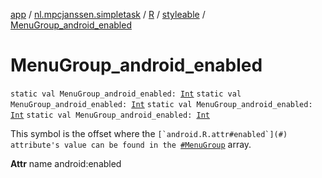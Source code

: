 [app](../../../index.md) / [nl.mpcjanssen.simpletask](../../index.md) / [R](../index.md) / [styleable](index.md) / [MenuGroup_android_enabled](.)

# MenuGroup_android_enabled

`static val MenuGroup_android_enabled: `[`Int`](https://kotlinlang.org/api/latest/jvm/stdlib/kotlin/-int/index.html)
`static val MenuGroup_android_enabled: `[`Int`](https://kotlinlang.org/api/latest/jvm/stdlib/kotlin/-int/index.html)
`static val MenuGroup_android_enabled: `[`Int`](https://kotlinlang.org/api/latest/jvm/stdlib/kotlin/-int/index.html)
`static val MenuGroup_android_enabled: `[`Int`](https://kotlinlang.org/api/latest/jvm/stdlib/kotlin/-int/index.html)

This symbol is the offset where the ``[`android.R.attr#enabled`](#) attribute's value can be found in the ``[`#MenuGroup`](-menu-group.md) array.

**Attr**
name android:enabled

